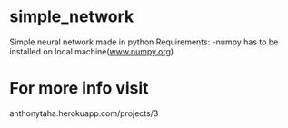 # simple_network
Simple neural network made in python
Requirements:
-numpy has to be installed on local machine(www.numpy.org)
# For more info visit
anthonytaha.herokuapp.com/projects/3
